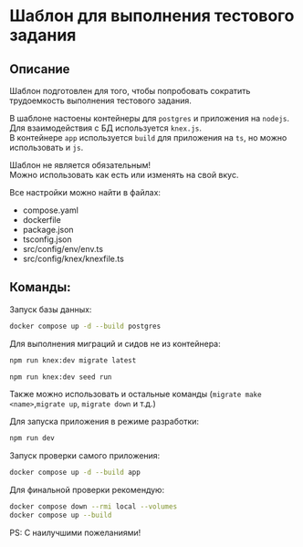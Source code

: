 # Шаблон для выполнения тестового задания

## Описание
Шаблон подготовлен для того, чтобы попробовать сократить трудоемкость выполнения тестового задания.

В шаблоне настоены контейнеры для `postgres` и приложения на `nodejs`.  
Для взаимодействия с БД используется `knex.js`.  
В контейнере `app` используется `build` для приложения на `ts`, но можно использовать и `js`.

Шаблон не является обязательным!\
Можно использовать как есть или изменять на свой вкус.

Все настройки можно найти в файлах:
- compose.yaml
- dockerfile
- package.json
- tsconfig.json
- src/config/env/env.ts
- src/config/knex/knexfile.ts

## Команды:

Запуск базы данных:
```bash
docker compose up -d --build postgres
```

Для выполнения миграций и сидов не из контейнера:
```bash
npm run knex:dev migrate latest
```

```bash
npm run knex:dev seed run
```
Также можно использовать и остальные команды (`migrate make <name>`,`migrate up`, `migrate down` и т.д.)

Для запуска приложения в режиме разработки:
```bash
npm run dev
```

Запуск проверки самого приложения:
```bash
docker compose up -d --build app
```

Для финальной проверки рекомендую:
```bash
docker compose down --rmi local --volumes
docker compose up --build
```

PS: С наилучшими пожеланиями!
